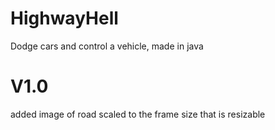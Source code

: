 HighwayHell
===========

Dodge cars and control a vehicle, made in java

V1.0
=======
added image of road
scaled to the frame size that is resizable
